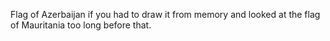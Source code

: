 Flag of Azerbaijan if you had to draw it from memory and looked at the flag of Mauritania too long before that.
